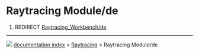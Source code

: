 # Raytracing Module/de
1.  REDIRECT [Raytracing\_Workbench/de](Raytracing_Workbench/de.md)



---
![](images/Right_arrow.png) [documentation index](../README.md) > [Raytracing](Raytracing_Workbench.md) > Raytracing Module/de
